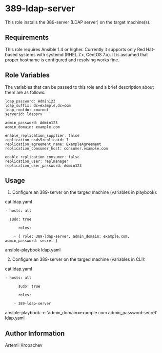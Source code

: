 389-ldap-server
===============

This role installs the 389-server (LDAP server)  on the target machine(s).

Requirements
------------
This role requires Ansible 1.4 or higher. 
Currently it supports only Red Hat-based systems with systemd  (RHEL 7.x, CentOS 7.x).
It is assumed that proper hostname is configured and resolving works fine.

Role Variables
--------------

The variables that can be passed to this role and a brief description about
them are as follows:

    ldap_password: Admin123
    ldap_suffix: dc=example,dc=com
    ldap_rootdn: cn=root
    serverid: ldapsrv

    admin_password: Admin123
    admin_domain: example.com

    enable_replication_supplier: false
    replication_nsds5replicaid: 7
    replication_agreement_name: ExampleAgreement
    replication_consumer_host: consumer.example.com

    enable_replication_consumer: false
    replication_user: replmanager
    replication_user_password: Admin123



Usage
--------

1. Configure an 389-server on the targed machine (variables in playbook):

cat ldap.yaml
    
	- hosts: all

	  sudo: true

          roles:

		- { role: 389-ldap-server, admin_domain: example.com, admin_password: secret }


ansible-playbook ldap.yaml




2. Configure an 389-server on the targed machine (variables in CLI):

cat ldap.yaml
    
	- hosts: all

          sudo: true

          roles:

		- 389-ldap-server


ansible-playbook -e 'admin_domain=example.com admin_password:secret' ldap.yaml


Author Information
------------------

Artemii Kropachev

